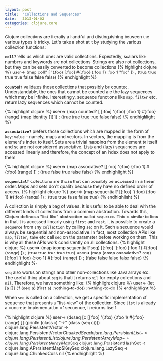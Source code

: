```yaml
---
layout: post
title:  "Collections and Sequences"
date:   2015-01-02
categories: clojure.core
---
```


Clojure collections are literally a handful and distinguishing between the various types is tricky. Let's take a shot at it by studying the various collection functions:

**`coll?`** tells us which ones are valid collections. Expectedly, scalars like numbers and keywords are not collections. Strings are also not collections, but they can be easily converted to become collections
{% highlight clojure %}
user=> (map coll? [ '(:foo) [:foo] #{:foo} {:foo 1} :foo 1 "foo" ])
; (true true true true false false false)
{% endhighlight %}

**`counted?`** validates those collections that possibly be counted. Understandably, the ones that cannot be counted are the lazy sequences which may be infinite. Interestingly, sequence functions like `map`, `filter` etc. return lazy sequences which cannot be counted.

{% highlight clojure %}
user=> (map counted? [ [:foo] '(:foo) {:foo 1} #{:foo} (range) (map identity []) ])
; (true true true true false false)
{% endhighlight %}

**`associative?`** prefers those collections which are mapped in the form of `key:value` - namely, maps and vectors. In vectors, the mapping is from the element's index to itself. Sets are a trivial mapping from the element to itself and so are not considered associative. Lists and (lazy) sequences are accessed linearly and therefore, the concept of an index does not apply to them

{% highlight clojure %}
user=> (map associative? [[:foo] '(:foo) {:foo 1} #{:foo} (range) ])
; (true false true false false)
{% endhighlight %}

**`sequential?`** collections are those that can possibly be accessed in a linear order. Maps and sets don't quality because they have no defined order of access. 
{% highlight clojure %}
user=> (map sequential? [[:foo] '(:foo) {:foo 1} #{:foo} (range) ])
; (true true false false true)
{% endhighlight %}

A collection is simply a bag of values. It is useful to be able to deal with the different kinds of collections from a common abstraction. Towards this, Clojure defines a "list-like" abstraction called `sequence`. This is similar to lists in that it is accessed linearly using `first` and `rest`. It is possible to create a `sequence` from any `collection` by calling `seq` on it. Such a sequence would always be sequential and non-associative. In fact, most collection APIs like `map`, `filter`, `take` etc call `seq` on the parameter before working on them. This is why all these APIs work consistently on all collections.
{% highlight clojure %}
user=> (map (comp sequential? seq) [[:foo] '(:foo) {:foo 1} #{:foo} (range) ])
; (true true true true true)
user=> (map (comp associative? seq) [[:foo] '(:foo) {:foo 1} #{:foo} (range) ])
; (false false false false false)
{% endhighlight %}

`seq` also works on strings and other non-collections like Java arrays etc. The useful thing about `seq` is that it returns `nil` for empty collections and `nil`. Therefore, we have something like:
{% highlight clojure %}
user=> (let [a []]
         (if (seq a)
           (first a)
           :nothing-to-do))
:nothing-to-do
{% endhighlight %}

When `seq` is called on a collection, we get a specific implementation of sequence that presents a "list-view" of the collection. Since `list` is already a concrete implementation of sequence, it returns itself

{% highlight clojure %}
user=> (doseq [c [[:foo] '(:foo) {:foo 1} #{:foo} (range) ]] (println (class c) "->" (class (seq c))))
clojure.lang.PersistentVector -> clojure.lang.PersistentVector$ChunkedSeq
clojure.lang.PersistentList -> clojure.lang.PersistentList
clojure.lang.PersistentArrayMap -> clojure.lang.PersistentArrayMap$Seq
clojure.lang.PersistentHashSet -> clojure.lang.APersistentMap$KeySeq
clojure.lang.LazySeq -> clojure.lang.ChunkedCons
nil
{% endhighlight %}
    
